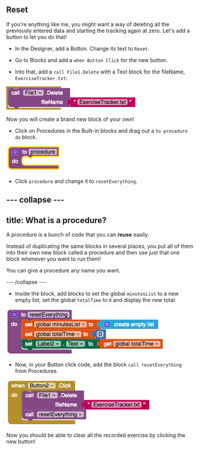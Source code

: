 ## Reset

If you're anything like me, you might want a way of deleting all the previously entered data and starting the tracking again at zero. Let's add a button to let you do that!

+ In the Designer, add a Button. Change its text to `Reset`.

+ Go to Blocks and add a `when Button Click` for the new button.

+ Into that, add a `call File1.Delete` with a Text block for the fileName, `ExerciseTracker.txt`:

![](images/s6FileDelete.png)

Now you will create a brand new block of your own!

+ Click on Procedures in the Built-in blocks and drag out a `to procedure do` block.

![](images/s6NewProc.png)

+ Click `procedure` and change it to `resetEverything`.

--- collapse ---
---
title: What is a procedure?
---

A procedure is a bunch of code that you can **reuse** easily. 

Instead of duplicating the same blocks in several places, you put all of them into their own new block called a procedure and then use just that one block whenever you want to run them!

You can give a procedure any name you want.

--- /collapse ---

+ Inside the block, add blocks to set the global `minutesList` to a new empty list, set the global `totalTime` to `0` and display the new total:

![](images/s6ResetProc.png)

+ Now, in your Button click code, add the block `call resetEverything` from Procedures.

![](images/s6CallReset.png)

Now you should be able to clear all the recorded exercise by clicking the new button!

